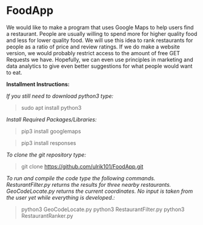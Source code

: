 # FoodApp

We would like to make a program that uses Google Maps to help users find a restaurant. People are usually willing to spend more for higher quality food and less for lower quality food. We will use this idea to rank restaurants for people as a ratio of price and review ratings. If we do make a website version, we would probably restrict access to the amount of free GET Requests we have. Hopefully, we can even use principles in marketing and data analytics to give even better suggestions for what people would want to eat.

__Installment Instructions:__

_If you still need to download python3 type:_
> sudo apt install python3

_Install Required Packages/Libraries:_
> pip3 install googlemaps

> pip3 install responses

_To clone the git repository type:_
> git clone https://github.com/ulrik101/FoodApp.git

_To run and compile the code type the following commands.
ResturantFilter.py returns the results for three nearby restaurants.
GeoCodeLocate.py returns the current coordinates.
No input is taken from the user yet while everything is developed.:_


> python3 GeoCodeLocate.py 
> python3 RestaurantFilter.py 
> python3 RestaurantRanker.py
